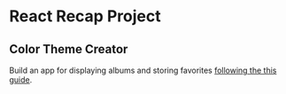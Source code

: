 # React Recap Project

## Color Theme Creator

Build an app for displaying albums and storing favorites [following the this guide](https://github.com/neuefische/web-exercises/blob/main/sessions/recap-project-react/README.md).
